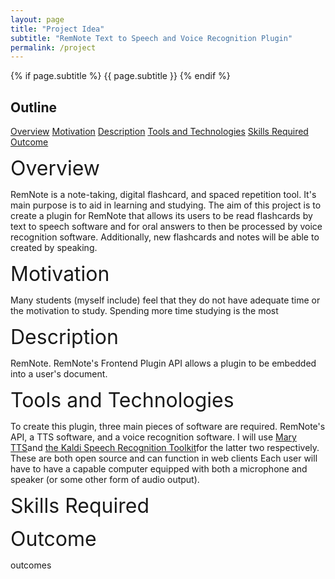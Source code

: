 ```yaml
---
layout: page
title: "Project Idea"
subtitle: "RemNote Text to Speech and Voice Recognition Plugin"
permalink: /project
---
```


{% if page.subtitle %}
    {{ page.subtitle }}
{% endif %}

## Outline

<a href="#overview_link">Overview</a>
<a href="#motivation_link">Motivation</a>
<a href="#description_link">Description</a>
<a href="#tools_link">Tools and Technologies</a>
<a href="#skills_link">Skills Required</a>
<a href="#outcome_link">Outcome</a>

<a id="overview_link"><font size="+3">Overview</font></a>

RemNote is a note-taking, digital flashcard, and spaced repetition tool. It's main purpose is to aid in learning and studying. The aim of this project is to create a plugin for RemNote that allows its users to be read flashcards by text to speech software and for oral answers to then be processed by voice recognition software. Additionally, new flashcards and notes will be able to created by speaking.

<a id="motivation_link"><font size="+3">Motivation</font></a>

Many students (myself include) feel that they do not have adequate time or the motivation to study. Spending more time studying is the most 

<a id="description_link"><font size="+3">Description</font></a>

RemNote. RemNote's Frontend Plugin API allows a plugin to be embedded into a user's document.

<a id="tools_link"><font size="+3">Tools and Technologies</font></a>

To create this plugin, three main pieces of software are required. RemNote's API, a TTS software, and a voice recognition software. I will use <a href="https://github.com/marytts/marytts">Mary TTS</a>and <a href="https://github.com/kaldi-asr/kaldi">the Kaldi Speech Recognition Toolkit</a>for the latter two respectively. These are both open source and can function in web clients
Each user will have to have a capable computer equipped with both a microphone and speaker (or some other form of audio output).

<a id="skills_link"><font size="+3">Skills Required</font></a>



<a id="outcome_link"><font size="+3">Outcome</font></a>

outcomes
